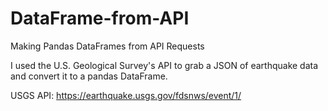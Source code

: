 # DataFrame-from-API

Making Pandas DataFrames from API Requests


I used the U.S. Geological Survey's API to grab a JSON of earthquake data and convert it to a pandas DataFrame.

USGS API: https://earthquake.usgs.gov/fdsnws/event/1/
